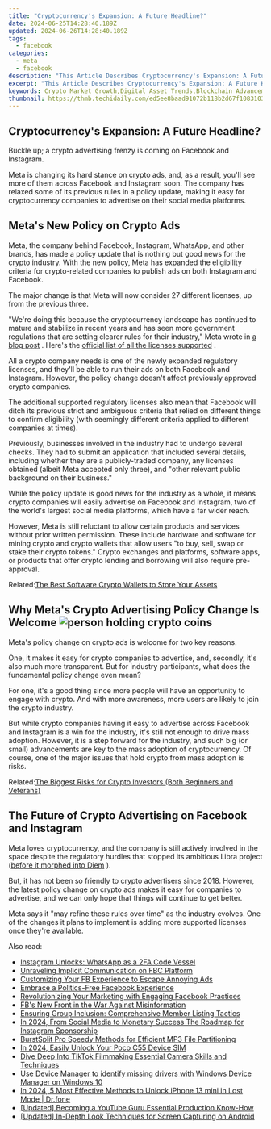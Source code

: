 ```yaml
---
title: "Cryptocurrency's Expansion: A Future Headline?"
date: 2024-06-25T14:28:40.189Z
updated: 2024-06-26T14:28:40.189Z
tags:
  - facebook
categories:
  - meta
  - facebook
description: "This Article Describes Cryptocurrency's Expansion: A Future Headline?"
excerpt: "This Article Describes Cryptocurrency's Expansion: A Future Headline?"
keywords: Crypto Market Growth,Digital Asset Trends,Blockchain Advancement,Bitcoin Forecast,Altcoins Rise,Decentralized Finance,Crypto News Headline
thumbnail: https://thmb.techidaily.com/ed5ee8baad91072b118b2d67f1083103fa228337347cb369c95ebc26efcbbaf5.jpg
---
```


## Cryptocurrency's Expansion: A Future Headline?

 Buckle up; a crypto advertising frenzy is coming on Facebook and Instagram.

 Meta is changing its hard stance on crypto ads, and, as a result, you'll see more of them across Facebook and Instagram soon. The company has relaxed some of its previous rules in a policy update, making it easy for cryptocurrency companies to advertise on their social media platforms.

## Meta's New Policy on Crypto Ads

 Meta, the company behind Facebook, Instagram, WhatsApp, and other brands, has made a policy update that is nothing but good news for the crypto industry. With the new policy, Meta has expanded the eligibility criteria for crypto-related companies to publish ads on both Instagram and Facebook.

 The major change is that Meta will now consider 27 different licenses, up from the previous three.

 "We're doing this because the cryptocurrency landscape has continued to mature and stabilize in recent years and has seen more government regulations that are setting clearer rules for their industry," Meta wrote in [a blog post](https://web.facebook.com/business/news/expanding-eligibility-to-run-ads-about-cryptocurrency?%5Frdc=1&%5Frdr) . Here's the [official list of all the licenses supported](https://web.facebook.com/policies/ads/restricted%5Fcontent/cryptocurrency%5Fproducts%5Fand%5Fservices) .

 All a crypto company needs is one of the newly expanded regulatory licenses, and they'll be able to run their ads on both Facebook and Instagram. However, the policy change doesn't affect previously approved crypto companies.

 The additional supported regulatory licenses also mean that Facebook will ditch its previous strict and ambiguous criteria that relied on different things to confirm eligibility (with seemingly different criteria applied to different companies at times).

 Previously, businesses involved in the industry had to undergo several checks. They had to submit an application that included several details, including whether they are a publicly-traded company, any licenses obtained (albeit Meta accepted only three), and "other relevant public background on their business."

 While the policy update is good news for the industry as a whole, it means crypto companies will easily advertise on Facebook and Instagram, two of the world's largest social media platforms, which have a far wider reach.

 However, Meta is still reluctant to allow certain products and services without prior written permission. These include hardware and software for mining crypto and crypto wallets that allow users "to buy, sell, swap or stake their crypto tokens." Crypto exchanges and platforms, software apps, or products that offer crypto lending and borrowing will also require pre-approval.

 Related:[The Best Software Crypto Wallets to Store Your Assets](https://www.makeuseof.com/best-software-crypto-wallets/)

## Why Meta's Crypto Advertising Policy Change Is Welcome ![person holding crypto coins](https://static1.makeuseofimages.com/wordpress/wp-content/uploads/2021/12/person-holding-crypto.jpg)

 Meta's policy change on crypto ads is welcome for two key reasons.

 One, it makes it easy for crypto companies to advertise, and, secondly, it's also much more transparent. But for industry participants, what does the fundamental policy change even mean?

 For one, it's a good thing since more people will have an opportunity to engage with crypto. And with more awareness, more users are likely to join the crypto industry.

 But while crypto companies having it easy to advertise across Facebook and Instagram is a win for the industry, it's still not enough to drive mass adoption. However, it is a step forward for the industry, and such big (or small) advancements are key to the mass adoption of cryptocurrency. Of course, one of the major issues that hold crypto from mass adoption is risks.

 Related:[The Biggest Risks for Crypto Investors (Both Beginners and Veterans)](https://www.makeuseof.com/biggest-risks-crypto-investors/)

## The Future of Crypto Advertising on Facebook and Instagram

 Meta loves cryptocurrency, and the company is still actively involved in the space despite the regulatory hurdles that stopped its ambitious Libra project ([before it morphed into Diem](https://www.makeuseof.com/what-is-the-facebook-backed-diem-cryptocurrency-and-can-you-trust-it/) ).

 But, it has not been so friendly to crypto advertisers since 2018\. However, the latest policy change on crypto ads makes it easy for companies to advertise, and we can only hope that things will continue to get better.

 Meta says it "may refine these rules over time" as the industry evolves. One of the changes it plans to implement is adding more supported licenses once they're available.


<ins class="adsbygoogle"
     style="display:block"
     data-ad-format="autorelaxed"
     data-ad-client="ca-pub-7571918770474297"
     data-ad-slot="1223367746"></ins>



<ins class="adsbygoogle"
     style="display:block"
     data-ad-client="ca-pub-7571918770474297"
     data-ad-slot="8358498916"
     data-ad-format="auto"
     data-full-width-responsive="true"></ins>

<span class="atpl-alsoreadstyle">Also read:</span>
<div><ul>
<li><a href="https://facebook.techidaily.com/instagram-unlocks-whatsapp-as-a-2fa-code-vessel/"><u>Instagram Unlocks: WhatsApp as a 2FA Code Vessel</u></a></li>
<li><a href="https://facebook.techidaily.com/unraveling-implicit-communication-on-fbc-platform/"><u>Unraveling Implicit Communication on FBC Platform</u></a></li>
<li><a href="https://facebook.techidaily.com/customizing-your-fb-experience-to-escape-annoying-ads/"><u>Customizing Your FB Experience to Escape Annoying Ads</u></a></li>
<li><a href="https://facebook.techidaily.com/embrace-a-politics-free-facebook-experience/"><u>Embrace a Politics-Free Facebook Experience</u></a></li>
<li><a href="https://facebook.techidaily.com/revolutionizing-your-marketing-with-engaging-facebook-practices/"><u>Revolutionizing Your Marketing with Engaging Facebook Practices</u></a></li>
<li><a href="https://facebook.techidaily.com/fbs-new-front-in-the-war-against-misinformation/"><u>FB's New Front in the War Against Misinformation</u></a></li>
<li><a href="https://facebook.techidaily.com/ensuring-group-inclusion-comprehensive-member-listing-tactics/"><u>Ensuring Group Inclusion: Comprehensive Member Listing Tactics</u></a></li>
<li><a href="https://instagram-videos.techidaily.com/in-2024-from-social-media-to-monetary-success-the-roadmap-for-instagram-sponsorship/"><u>In 2024, From Social Media to Monetary Success  The Roadmap for Instagram Sponsorship</u></a></li>
<li><a href="https://audio-shaping.techidaily.com/burstsplit-pro-speedy-methods-for-efficient-mp3-file-partitioning/"><u>BurstSplit Pro Speedy Methods for Efficient MP3 File Partitioning</u></a></li>
<li><a href="https://sim-unlock.techidaily.com/in-2024-easily-unlock-your-poco-c55-device-sim-by-drfone-android/"><u>In 2024, Easily Unlock Your Poco C55 Device SIM</u></a></li>
<li><a href="https://tiktok-clips.techidaily.com/dive-deep-into-tiktok-filmmaking-essential-camera-skills-and-techniques/"><u>Dive Deep Into TikTok Filmmaking  Essential Camera Skills and Techniques</u></a></li>
<li><a href="https://techidaily.com/use-device-manager-to-identify-missing-drivers-with-windows-device-manager-on-windows-10-by-drivereasy-guide/"><u>Use Device Manager to identify missing drivers with Windows Device Manager on Windows 10</u></a></li>
<li><a href="https://iphone-unlock.techidaily.com/in-2024-5-most-effective-methods-to-unlock-iphone-13-mini-in-lost-mode-drfone-by-drfone-ios/"><u>In 2024, 5 Most Effective Methods to Unlock iPhone 13 mini in Lost Mode | Dr.fone</u></a></li>
<li><a href="https://youtube-video-recordings.techidaily.com/updated-becoming-a-youtube-guru-essential-production-know-how/"><u>[Updated] Becoming a YouTube Guru  Essential Production Know-How</u></a></li>
<li><a href="https://screen-mirroring-recording.techidaily.com/updated-in-depth-look-techniques-for-screen-capturing-on-android/"><u>[Updated] In-Depth Look  Techniques for Screen Capturing on Android</u></a></li>
</ul></div>
